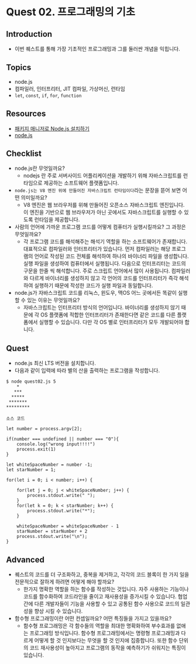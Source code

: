 # Quest 02. 프로그래밍의 기초

## Introduction
* 이번 퀘스트를 통해 가장 기초적인 프로그래밍과 그를 둘러싼 개념을 익힙니다.

## Topics
* node.js
* 컴파일러, 인터프리터, JIT 컴파일, 가상머신, 런타임
* `let`, `const`, `if`, `for`, `function`

## Resources
* [패키지 매니저로 Node.js 설치하기](https://nodejs.org/ko/download/package-manager/)
* [node.js](https://nodejs.org/ko/)

## Checklist
* node.js란 무엇일까요? 
  * nodejs 란 주로 서버사이드 어플리케이션을 개발하기 위해 자바스크립트를 런타임으로 제공하는 소프트웨어 플랫폼입니다.
* `node.js는 V8 엔진 위에 만들어진 자바스크립트 런타임이다`라는 문장을 뜯어 보면 어떤 의미일까요?
  * V8 엔진은 웹 브라우저를 위해 만들어진 오픈소스 자바스크립트 엔진입니다.
이 엔진을 기반으로 웹 브라우저가 아닌 곳에서도 자바스크립트를 실행할 수 있도록 런타임을 제공합니다.
* 사람의 언어에 가까운 프로그램 코드를 어떻게 컴퓨터가 실행시킬까요? 그 과정은 무엇일까요?
  * 각 프로그램 코드를 해석해주는 해석기 역할을 하는 소프트웨어가 존재합니다.
대표적으로 컴파일러와 인터프리터가 있습니다.
먼저 컴파일러는 해당 프로그램의 언어로 작성된 코드 전체를 해석하여 하나의 바이너리 파일을 생성합니다.
실행 파일을 생성하여 컴퓨터에서 실행됩니다.
다음으로 인터프리터는 코드의 구문을 한줄 씩 해석합니다. 주로 스크립트 언어에서 많이 사용됩니다.
컴파일러와 다르게 바이너리를 생성하지 않고 각 언어의 코드를 인터프리터가 즉각 해석하여 실행하기 때문에
작성한 코드가 실행 파일과 동일합니다.
* node.js가 자바스크립트 코드를 리눅스, 윈도우, 맥OS 어느 곳에서든 똑같이 실행할 수 있는 이유는 무엇일까요?
  * 자바스크립트는 인터프리터 방식의 언어입니다. 
바이너리를 생성하지 않기 때문에 각 OS 플랫폼에 적합한 인터프리터가 존재한다면
같은 코드를 다른 플랫폼에서 실행할 수 있습니다. 다만 각 OS 별로 인터프리터가 모두 개발되어야 합니다.

## Quest
* node.js 최신 LTS 버전을 설치합니다.
* 다음과 같이 입력에 따라 별의 산을 출력하는 프로그램을 작성합니다.
```
$ node quest02.js 5
    *
   ***
  *****
 *******
*********
```

```
소스 코드

let number = process.argv[2];

if(number === undefined || number === "0"){
    console.log("wrong input!!!!")
    process.exit(1)
}

let whiteSpaceNumber = number -1;
let starNumber = 1;

for(let i = 0; i < number; i++) {
    
    for(let j = 0; j < whiteSpaceNumber; j++) {
        process.stdout.write(" ");
    }
    for(let k = 0; k < starNumber; k++) {
        process.stdout.write("*");
    }

    whiteSpaceNumber = whiteSpaceNumber - 1
    starNumber = starNumber + 2
    process.stdout.write("\n");
}
```

## Advanced
* 퀘스트의 코드를 더 구조화하고, 중복을 제거하고, 각각의 코드 블록이 한 가지 일을 전문적으로 잘하게 하려면 어떻게 해야 할까요?
  * 한가지 명확한 역할을 하는 함수를 작성하는 것입니다.
자주 사용하는 기능이나 코드를 함수화하여 코드라인을 줄이고 재사용성을 증가시킬 수 있습니다.
협업 간에 다른 개발자들이 기능을 사용할 수 있고 공통된 함수 사용으로 코드의 일관성을 향상 시킬 수 있습니다.
* 함수형 프로그래밍이란 어떤 컨셉일까요? 어떤 특징들을 가지고 있을까요?
  * 함수형 프로그래밍은 각 함수들의 역할을 최대한 명확화하여 부수효과를 없애는 프로그래밍 방식입니다.
함수형 프로그래밍에서는 명령형 프로그래밍과 다르게 어떻게 할 것 인지보다는 무엇을 할 것 인지에 집중합니다.
또한 함수 단위의 코드 재사용성이 높아지고 프로그램의 동작을 예측하기가 쉬워지는 특징이 있습니다.
